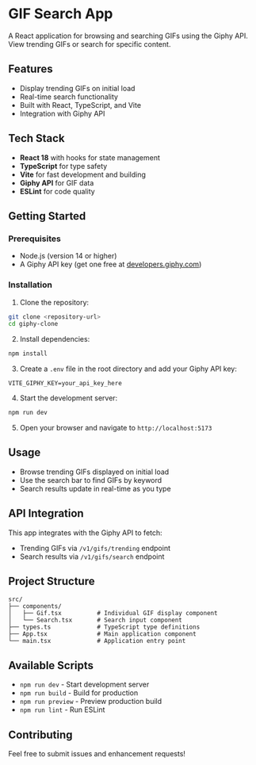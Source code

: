 # GIF Search App

A React application for browsing and searching GIFs using the Giphy API. View trending GIFs or search for specific content.

## Features

- Display trending GIFs on initial load
- Real-time search functionality
- Built with React, TypeScript, and Vite
- Integration with Giphy API

## Tech Stack

- **React 18** with hooks for state management
- **TypeScript** for type safety
- **Vite** for fast development and building
- **Giphy API** for GIF data
- **ESLint** for code quality

## Getting Started

### Prerequisites

- Node.js (version 14 or higher)
- A Giphy API key (get one free at [developers.giphy.com](https://developers.giphy.com))

### Installation

1. Clone the repository:
```bash
git clone <repository-url>
cd giphy-clone
```

2. Install dependencies:
```bash
npm install
```

3. Create a `.env` file in the root directory and add your Giphy API key:
```
VITE_GIPHY_KEY=your_api_key_here
```

4. Start the development server:
```bash
npm run dev
```

5. Open your browser and navigate to `http://localhost:5173`

## Usage

- Browse trending GIFs displayed on initial load
- Use the search bar to find GIFs by keyword
- Search results update in real-time as you type

## API Integration

This app integrates with the Giphy API to fetch:
- Trending GIFs via `/v1/gifs/trending` endpoint
- Search results via `/v1/gifs/search` endpoint

## Project Structure

```
src/
├── components/
│   ├── Gif.tsx          # Individual GIF display component
│   └── Search.tsx       # Search input component
├── types.ts             # TypeScript type definitions
├── App.tsx              # Main application component
└── main.tsx             # Application entry point
```

## Available Scripts

- `npm run dev` - Start development server
- `npm run build` - Build for production
- `npm run preview` - Preview production build
- `npm run lint` - Run ESLint

## Contributing

Feel free to submit issues and enhancement requests!